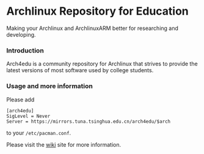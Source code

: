 Archlinux Repository for Education
========
Making your Archlinux and ArchlinuxARM better for researching and developing.

### Introduction

Arch4edu is a community repository for Archlinux that strives to provide the latest versions of most software used by college students.

### Usage and more information

Please add
```
[arch4edu]
SigLevel = Never
Server = https://mirrors.tuna.tsinghua.edu.cn/arch4edu/$arch
```
to your `/etc/pacman.conf`.

Please visit the [wiki](../../wiki) site for more information.
